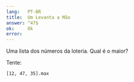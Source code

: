 ```yaml
---
lang:   PT-BR
title:  Um Levanta a Mão
answer: ^47$
ok:     Ok
error:  
---
```


Uma lista dos números da loteria. Qual é o maior?

Tente: 

    [12, 47, 35].max
